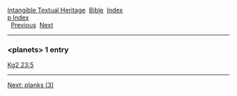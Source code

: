 [Intangible Textual Heritage](../../index)  [Bible](../index) 
[Index](index)   
[p Index](_p_)  
  [Previous](c08596)  [Next](c08598) 

------------------------------------------------------------------------

### &lt;planets&gt; 1 entry

[Kg2 23:5](../kjv/kg2023.htm#005)  

------------------------------------------------------------------------

[Next: planks (3)](c08598)
